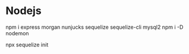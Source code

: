 # Nodejs

npm i express morgan nunjucks sequelize sequelize-cli mysql2
npm i -D nodemon

npx sequelize init